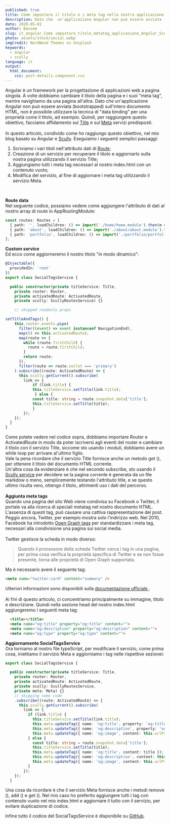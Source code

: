 ```yaml
---
published: true
title: Come impostare il titolo e i meta tag nella nostra applicazione Angular / Scully
description: Dato che  un'applicazione Angular non può essere avviata (bootstrapped) sull'intero documento HTML, non è possibile utilizzare la tecnica di "data binding" per una proprietà come il titolo, ad esempio.
date: 2020-05-01
author: Bassem
slug: it_angular_Come impostare_titolo_metatag_applicazione_Angular_Scully
photo: assets/stock/social.webp
imgCredit: NordWood Themes on Unsplash
keywords:
  - angular
  - scully
language: it
output:
  html_document:
    css: post-details.component.css
---
```


Angular è un framework per la  progettazione di applicazioni web a pagina singola. A volte dobbiamo cambiare il titolo della pagina e i suoi "meta tag", mentre navighiamo da una pagina all'altra.
Dato che  un'applicazione Angular non può essere avviata (bootstrapped) sull'intero documento HTML, non è possibile utilizzare la tecnica di "data binding" per una proprietà come il titolo, ad esempio. Quindi, per raggiungere questo obiettivo, facciamo affidamento sul [Title](https://angular.io/api/platform-browser/Title) e sul [Meta](https://angular.io/api/platform-browser/Meta) servizi predisposti.  
<br>
In questo articolo, condivido come ho raggiungo questo obiettivo, nel mio blog  basato su Angular e [Scully](scully.io). Eseguiamo i seguenti semplici passaggi:
 1. Scriviamo i vari  titoli nell'attributo dati di  [Route](https://angular.io/api/router/Route);
 2. Creazione di un servizio per recuperare il titolo e aggiornarlo sulla nostra pagina utilizzando il servizio Title;
 3.  Aggiungiamo tutti i meta tag necessari al nostro index.html con un contenuto vuoto;
 4.  Modifica del servizio, al fine di aggiornare i meta tag utilizzando il servizio Meta.
<br>

**Route data**
<br>
Nel seguente  codice, possiamo vedere come aggiungere l'attributo di dati al nostro array di route in AppRoutingModule:
```TypeScript
const routes: Routes = [
  { path: '', loadChildren: () => import('./home/home.module').then(m => m.HomeModule), data:{'title': "soloCoding"} },
  { path: 'about', loadChildren: () => import('./about/about.module').then(m => m.AboutModule), data:{'title': "About me"} },
  { path: 'portfolio', loadChildren: () => import('./portfolio/portfolio.module').then(m => m.PortfolioModule), data:{'title': "Portfolio"} },
];
```
**Custom service**
<br>
Ed ecco come aggiorneremo il nostro titolo "in modo dinamico":
```TypeScript
@Injectable({
  providedIn: 'root'
})
export class SocialTagsService {

  public constructor(private titleService: Title,
    private router: Router,
    private activatedRoute: ActivatedRoute,
    private scully: ScullyRoutesService) {}

    // skipped readonly props

setTitleAndTags() {
    this.router.events.pipe(
      filter((event) => event instanceof NavigationEnd),
      map(() => this.activatedRoute),
      map(route => {
        while (route.firstChild) {
          route = route.firstChild;
        }
        return route;
      }),
      filter(route => route.outlet === 'primary')
    ).subscribe((route: ActivatedRoute) => {
      this.scully.getCurrent().subscribe(
        link => {
            if (link.title) {
            this.titleService.setTitle(link.title);
             } else {
            const title: string = route.snapshot.data['title'];
            this.titleService.setTitle(title);
            }
        });
    });
  }
}
```
Come potete vedere nel codice sopra, dobbiamo importare Router e ActivatedRoute in modo da poter iscriversi agli eventi del router e cambiare il titolo con il servizio Title, siccome sto usando i moduli, dobbiamo avere un  while loop per arrivare al'ultimo figlio.
<br>
Vale la pena ricordare che il servizio Title fornisce anche un metodo get (), per ottenere il titolo del documento HTML corrente.
<br>
Un'altra cosa da evidenziare è che nel secondo subscribe, sto usando il [Scully service](https://scully.io/docs/scully-lib-core) per decidere se la pagina corrente è generata da un file markdow o meno, semplicemente testando l'attributo title, e se questo ultimo risulta vero, ottengo il titolo, altrimenti uso i dati del percorso.  
<br>
**Aggiunta meta tags**  
Quando una pagina del sito Web viene condivisa su Facebook o Twitter, il portale va alla  ricerca di speciali metatag nel nostro documento HTML. L'assenza di questi tag, può causare una cattiva rappresentazione del post. Peggio ancora, Twitter, per esempio mostra solo l'indirizzo web. Nel 2010, Facebook ha introdotto [Open Graph tags](https://ogp.me/) per standardizzare i meta tag, necessari alla condivisione  una pagina sui social media.  
<br>
Twitter gestisce la scheda in modo diverso:
> Quando il processore della scheda Twitter cerca i tag in una pagina, per prima cosa verifica la proprietà specifica di Twitter e se non fosse presente, torna alle proprietà di Open Graph supportata.  

Ma è necessario avere il seguente tag: 
```Html
<meta name="twitter:card" content="summary" />
```
Ulteriori informazioni sono disponibili sulla [documentazione ufficiale ](https://developer.twitter.com/en/docs/tweets/optimize-with-cards/guides/getting-started).  
<br>
Ai fini di questo articolo, ci concentriamo principalmente su immagine, titolo e descrizione. Quindi nella sezione head del nostro index.html aggiungeremo i seguenti meta tag:
```Html
  <title></title>
  <meta name="og:title" property="og:title" content="">
  <meta name="og:description" property="og:description" content="">
  <meta name="og:type" property="og:type" content="">
```
**Aggiornamento SocialTagsService**  
Ora torniamo al nostro file typeScript, per modificare il servizio, come prima cosa,  iniettiamo il servizio Meta e aggiorniamo i tag nelle rispettive sezionei:
```TypeScript
export class SocialTagsService {

  public constructor(private titleService: Title,
    private router: Router,
    private activatedRoute: ActivatedRoute,
    private scully: ScullyRoutesService,
    private meta: Meta) {}
    // skipping some code
    .subscribe((route: ActivatedRoute) => {
      this.scully.getCurrent().subscribe(
        link => {
          if (link.title) {
            this.titleService.setTitle(link.title);
            this.meta.updateTag({ name: 'og:title', property: 'og:title', content: link.title });
            this.meta.updateTag({ name: 'og:description', property: 'og:description', content: link.description});
            this.meta.updateTag({ name: 'og:image', content: this.urlPrefix+'/'+link.photo });
          } else {
            const title: string = route.snapshot.data['title'];
            this.titleService.setTitle(title);
            this.meta.updateTag({ name: 'og:title', content: title });
            this.meta.updateTag({ name: 'og:description', content: this.tagDescription });
            this.meta.updateTag({ name: 'og:image', content: this.urlPrefix+'/'+this.tagImage });
          }
        });
    });
  }
```
Una cosa da ricordare è che il servizio Meta fornisce anche i metodi remove (), add () e get (). Nel mio caso ho preferito aggiungere tutti i tag con contenuto vuoto nel mio index.html e aggiornare il tutto con il servizio, per evitare duplicazione di codice. 
<br>

Infine tutto il codice del SocialTagsService è disponibile su [GitHub](https://github.com/s0l0c0ding/solocoding/tree/master/src/app/services).